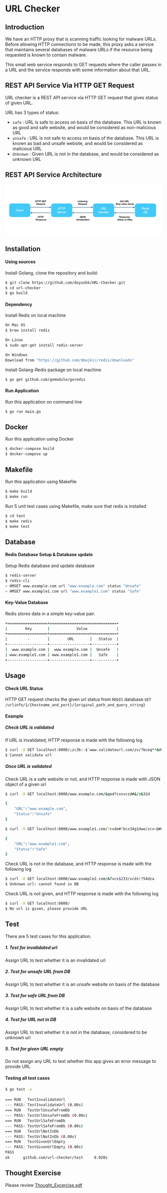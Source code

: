 # URL Checker

## Introduction

We have an HTTP proxy that is scanning traffic looking for malware URLs. Before allowing HTTP connections to be made, this proxy asks a service that maintains several databases of malware URLs if the resource being requested is known to contain malware.

This small web service responds to GET requests where the caller passes in a URL and the service responds with some information about that URL.

## REST API Service Via HTTP GET Request

URL checker is a REST API service via HTTP GET request that gives status of given URL.

URL has 3 types of status:
* `safe` : URL is safe to access on basis of the database. This URL is known as good and safe website, and would be considered as non-malicious URL
* `unsafe` : URL is not safe to access on basis of the database. This URL is known as bad and unsafe website, and would be considered as malicious URL
* `Unknown` : Given URL is not in the database, and would be considered as unknown URL

## REST API Service Architecture

![REST API Architecture](https://github.com/doyunbk/URL-Checker/blob/master/REST_API_architecture.png)

## Installation 

#### Using sources

Install Golang, clone the repository and build:

```sh
$ git clone https://github.com/doyunbk/URL-Checker.git
$ cd url-checker
$ go build
```

#### Dependency 
Install Redis on local machine
```sh
On Mac OS
$ brew install redis
```
```sh
On Linux
$ sudo apt-get install redis-server
```
```sh
On Windows
Download from "https://github.com/dmajkic/redis/downloads"
```
Install Golang-Redis package on local machine
```sh
$ go get github.com/gomodule/goredis
```

#### Run Application

Run this application on command line

```sh
$ go run main.go
```

## Docker

Run this application using Docker
```sh
$ docker-compose build
$ docker-compose up
```
## Makefile

Run this application using Makefile
```sh
$ make build
$ make run
```
Run 5 unit test cases using Makefile, make sure that redis is installed
```sh
$ cd test
$ make redis
$ make test
```



## Database

#### Redis Database Setup & Database update
Setup Redis database and update database
```sh
$ redis-server
$ redis-cli
> HMSET www.example.com url "www.example.com" status "Unsafe"
> HMSET www.example1.com url "www.example1.com" status "Safe"
```

#### Key-Value Database

Redis stores data in a simple key-value pair.
```sh
+==================+==============================+
|        Key       |            Value             |
+==================+==================+===========+
|         -        |        URL       |   Status  |
+------------------+------------------+-----------+
|  www.example.com |  www.example.com |  Unsafe   |
| www.example1.com | www.example1.com |   Safe    |
+------------------+------------------+-----------+
```

## Usage

#### Check URL Status

HTTP GET request checks the given url status from `REDIS` database 
`GET /urlinfo/1/{hostname_and_port}/{original_path_and_query_string}`

#### Example

##### Check URL is validated

If URL is invalidated, HTTP response is made with the following log

```sh
$ curl -X GET localhost:8000/;zc3b:-$`www.validateurl.com/zv/?bceq**&dvcse/
$ Cannot validate url
```

##### Once URL is validated

Check URL is a safe website or not, and HTTP response is made with JSON object of a given url
```sh
$ curl -X GET localhost:8000/www.example.com/&qed?cxvvczd#&/z&32d
```
```sh
{
    "URL":"www.example.com",
    "Status":"Unsafe"
}
```

```sh
$ curl -X GET localhost:8000/www.example1.com/?cvde#?bcx34g1dwe/zcv~@#asz/
```
```sh
{
    "URL":"www.example1.com",
    "Status":"Safe"
}
```

Check URL is not in the database, and HTTP response is made with the following log
```sh
$ curl -X GET localhost:8000/www.example2.com/&fvcx$233/vcds!?54dza
$ Unknown url: cannot found in DB
```
Check URL is not given, and HTTP response is made with the following log
```sh
$ curl -X GET localhost:8000/
$ No url is given, please provide URL
```


## Test

There are 5 test cases for this application.
##### 1. Test for invalidated url
Assign URL to test whether it is an invalidated url
##### 2. Test for unsafe URL from DB 
Assign URL to test whether it is an unsafe website on basis of the database
##### 3. Test for safe URL from DB
Assign URL to test whether it is a safe website on basis of the database
##### 4. Test for URL not in DB
Assign URL to test whether it is not in the database, considered to be unknown url
##### 5. Test for given URL empty
Do not assign any URL to test whether this app gives an error message to provide URL

#### Testing all test cases

```sh
$ go test -v

=== RUN   TestInvalidateUrl
--- PASS: TestInvalidateUrl (0.00s)
=== RUN   TestUrlUnsafeFromDb
--- PASS: TestUrlUnsafeFromDb (0.00s)
=== RUN   TestUrlSafeFromDb
--- PASS: TestUrlSafeFromDb (0.00s)
=== RUN   TestUrlNotInDb
--- PASS: TestUrlNotInDb (0.00s)
=== RUN   TestGivenUrlEmpty
--- PASS: TestGivenUrlEmpty (0.00s)
PASS
ok      github.com/url-checker/test     0.020s
```

## Thought Exercise

Please review [Thought_Excercise.pdf](https://github.com/doyunbk/URL-Checker/blob/master/Thought_Exercise.pdf)